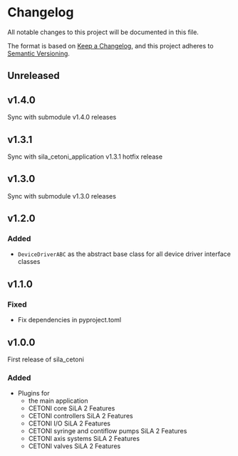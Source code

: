 # Changelog

All notable changes to this project will be documented in this file.

The format is based on [Keep a Changelog](https://keepachangelog.com/en/1.0.0/), and this project adheres
to [Semantic Versioning](https://semver.org/spec/v2.0.0.html).

<!--
Types of changes

    `Added` for new features.
    `Changed` for changes in existing functionality.
    `Deprecated` for soon-to-be removed features.
    `Removed` for now removed features.
    `Fixed` for any bug fixes.
    `Security` in case of vulnerabilities.
-->

## Unreleased

## v1.4.0

Sync with submodule v1.4.0 releases

## v1.3.1

Sync with sila_cetoni_application v1.3.1 hotfix release

## v1.3.0

Sync with submodule v1.3.0 releases

## v1.2.0

### Added

- `DeviceDriverABC` as the abstract base class for all device driver interface classes

## v1.1.0

### Fixed

- Fix dependencies in pyproject.toml

## v1.0.0

First release of sila_cetoni

### Added

- Plugins for
    - the main application
    - CETONI core SiLA 2 Features
    - CETONI controllers SiLA 2 Features
    - CETONI I/O SiLA 2 Features
    - CETONI syringe and contiflow pumps SiLA 2 Features
    - CETONI axis systems SiLA 2 Features
    - CETONI valves SiLA 2 Features

